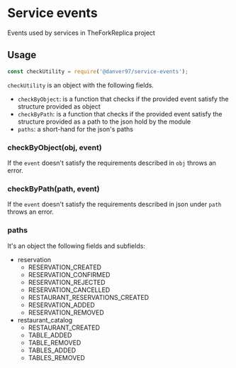 # Service events
Events used by services in TheForkReplica project

## Usage
```js
const checkUtility = require('@danver97/service-events');
```

`checkUtility` is an object with the following fields.
- `checkByObject`: is a function that checks if the provided event satisfy the structure provided as object
- `checkByPath`:  is a function that checks if the provided event satisfy the structure provided as a path to the json hold by the module
- `paths`: a short-hand for the json's paths

### checkByObject(obj, event)
If the `event` doesn't satisfy the requirements described in `obj` throws an error.

### checkByPath(path, event)
If the `event` doesn't satisfy the requirements described in json under `path` throws an error.

### paths
It's an object the following fields and subfields:
- reservation
  - RESERVATION_CREATED
  - RESERVATION_CONFIRMED
  - RESERVATION_REJECTED
  - RESERVATION_CANCELLED
  - RESTAURANT_RESERVATIONS_CREATED
  - RESERVATION_ADDED
  - RESERVATION_REMOVED
- restaurant_catalog
  - RESTAURANT_CREATED
  - TABLE_ADDED
  - TABLE_REMOVED
  - TABLES_ADDED
  - TABLES_REMOVED
